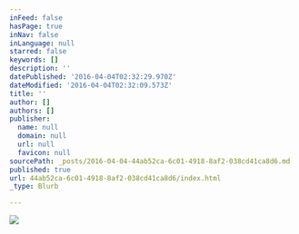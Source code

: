 ```yaml
---
inFeed: false
hasPage: true
inNav: false
inLanguage: null
starred: false
keywords: []
description: ''
datePublished: '2016-04-04T02:32:29.970Z'
dateModified: '2016-04-04T02:32:09.573Z'
title: ''
author: []
authors: []
publisher:
  name: null
  domain: null
  url: null
  favicon: null
sourcePath: _posts/2016-04-04-44ab52ca-6c01-4918-8af2-038cd41ca8d6.md
published: true
url: 44ab52ca-6c01-4918-8af2-038cd41ca8d6/index.html
_type: Blurb

---
```

![](https://the-grid-user-content.s3-us-west-2.amazonaws.com/c92841d3-a8e7-4d5a-9dbd-b8877c88dda3.jpg)